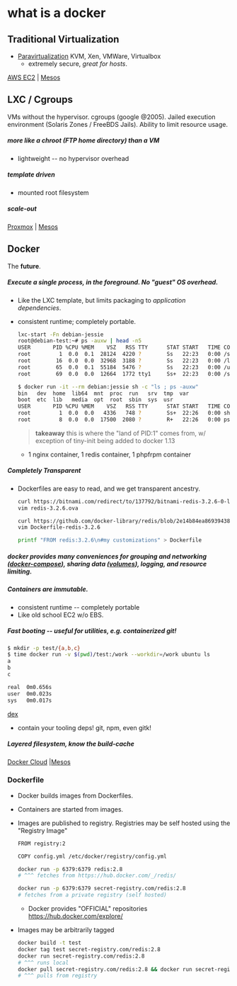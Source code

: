 # what is a docker

## Traditional Virtualization

* [Paravirtualization](https://en.wikipedia.org/wiki/Paravirtualization) KVM, Xen, VMWare, Virtualbox
  * extremely secure, _great for hosts_.

[AWS EC2](https://aws.amazon.com/) |
[Mesos](http://mesos.apache.org)

## LXC / Cgroups

VMs without the hypervisor. cgroups (google @2005). Jailed execution environment (Solaris Zones / FreeBDS Jails). Ability to limit resource
usage.

#####  more like a chroot (FTP home directory) than a VM

* lightweight -- no hypervisor overhead

##### template driven

* mounted root filesystem

##### scale-out

[Proxmox](https://www.proxmox.com/en/) | [Mesos](http://mesos.apache.org)

## Docker

The **future**.

##### Execute a single process, in the **foreground**. No "guest" OS overhead.
* Like the LXC template, but limits packaging to _application dependencies_.
* consistent runtime; completely portable.

    ```sh
    lxc-start -Fn debian-jessie
    root@debian-test:~# ps -auxw | head -n5
    USER       PID %CPU %MEM    VSZ   RSS TTY      STAT START   TIME COMMAND
    root         1  0.0  0.1  28124  4220 ?        Ss   22:23   0:00 /sbin/init
    root        16  0.0  0.0  32968  3188 ?        Ss   22:23   0:00 /lib/systemd/systemd-journald
    root        65  0.0  0.1  55184  5476 ?        Ss   22:23   0:00 /usr/sbin/sshd -D
    root        69  0.0  0.0  12664  1772 tty1     Ss+  22:23   0:00 /sbin/agetty --noclear tty1 linux
    ```
    ```sh
    $ docker run -it --rm debian:jessie sh -c "ls ; ps -auxw"
    bin   dev  home  lib64	mnt  proc  run	 srv  tmp  var
    boot  etc  lib	 media	opt  root  sbin  sys  usr
    USER       PID %CPU %MEM    VSZ   RSS TTY      STAT START   TIME COMMAND
    root         1  0.0  0.0   4336   748 ?        Ss+  22:26   0:00 sh -c ls ; ps -auxw
    root         8  0.0  0.0  17500  2080 ?        R+   22:26   0:00 ps -auxw
    ```

    > **takeaway** this is where the "land of PID:1" comes from, w/ exception of tiny-init being added to docker 1.13
    * 1 nginx container, 1 redis container, 1 phpfrpm container


##### Completely Transparent
* Dockerfiles are easy to read, and we get transparent ancestry.
    ```sh
    curl https://bitnami.com/redirect/to/137792/bitnami-redis-3.2.6-0-linux-ubuntu-14.04-x86_64.ova?bypassauth=false&fb=1&with_popup_skip_signin=1 > redis-3.2.6.ova
    vim redis-3.2.6.ova

    curl https://github.com/docker-library/redis/blob/2e14b84ea86939438834a453090966a9bd4367fb/3.2/Dockerfile > Dockerfile-redis-3.2.6
    vim Dockerfile-redis-3.2.6

    printf "FROM redis:3.2.6\n#my customizations" > Dockerfile
    ```

##### docker provides many conveniences for grouping and networking ([docker-compose](https://github.com/docker/compose)), sharing data ([volumes](https://docs.docker.com/engine/tutorials/dockervolumes/)), logging, and resource limiting.


##### Containers are immutable.
  * consistent runtime -- completely portable
  * Like old school EC2 w/o EBS.

##### Fast booting -- useful for utilities, e.g. containerized git!

  ```sh
  $ mkdir -p test/{a,b,c}
  $ time docker run -v $(pwd)/test:/work --workdir=/work ubuntu ls
  a
  b
  c

  real	0m0.656s
  user	0m0.023s
  sys	0m0.017s
  ```

  [dex](https://github.com/dockerland/dex)
  * contain your tooling deps! git, npm, even gitk!


##### Layered filesystem, know the build-cache

[Docker Cloud](https://www.docker.com/products/docker-cloud) |[Mesos](http://mesos.apache.org)

### Dockerfile

* Docker builds images from Dockerfiles.
* Containers are started from images.
* Images are published to registry. Registries may be self hosted using the "Registry Image"
  ```sh
  FROM registry:2

  COPY config.yml /etc/docker/registry/config.yml
  ```

  ```sh
  docker run -p 6379:6379 redis:2.8
  # ^^^ fetches from https://hub.docker.com/_/redis/

  docker run -p 6379:6379 secret-registry.com/redis:2.8
  # fetches from a private registry (self hosted)
  ```
    * Docker provides "OFFICIAL" repositories https://hub.docker.com/explore/

* Images may be arbitrarily tagged
  ```sh
  docker build -t test
  docker tag test secret-registry.com/redis:2.8
  docker run secret-registry.com/redis:2.8
  # ^^^ runs local
  docker pull secret-registry.com/redis:2.8 && docker run secret-registry.com/redis:2.8
  # ^^^ pulls from registry
  ```
